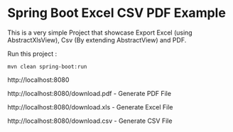 # Spring Boot Excel CSV PDF Example

This is a very simple Project that showcase Export Excel (using AbstractXlsView), Csv (By extending AbstractView) and PDF.

Run this project :

`mvn clean spring-boot:run`

http://localhost:8080

http://localhost:8080/download.pdf - Generate PDF File

http://localhost:8080/download.xls - Generate Excel File

http://localhost:8080/download.csv - Generate CSV File

